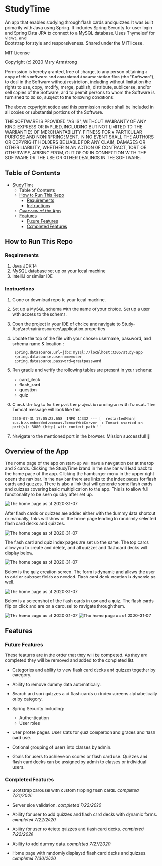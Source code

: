# StudyTime

An app that enables studying through flash cards and quizzes. It was built primarily with Java using Spring. It includes 
Spring Security for user login and Spring Data JPA to connect to a MySQL database. Uses Thymeleaf for views, and  
Bootstrap for style and responsiveness. Shared under the MIT licese.

MIT License

Copyright (c) 2020 Mary Armstrong

Permission is hereby granted, free of charge, to any person obtaining a copy
of this software and associated documentation files (the "Software"), to deal
in the Software without restriction, including without limitation the rights
to use, copy, modify, merge, publish, distribute, sublicense, and/or sell
copies of the Software, and to permit persons to whom the Software is
furnished to do so, subject to the following conditions:

The above copyright notice and this permission notice shall be included in all
copies or substantial portions of the Software.

THE SOFTWARE IS PROVIDED "AS IS", WITHOUT WARRANTY OF ANY KIND, EXPRESS OR
IMPLIED, INCLUDING BUT NOT LIMITED TO THE WARRANTIES OF MERCHANTABILITY,
FITNESS FOR A PARTICULAR PURPOSE AND NONINFRINGEMENT. IN NO EVENT SHALL THE
AUTHORS OR COPYRIGHT HOLDERS BE LIABLE FOR ANY CLAIM, DAMAGES OR OTHER
LIABILITY, WHETHER IN AN ACTION OF CONTRACT, TORT OR OTHERWISE, ARISING FROM,
OUT OF OR IN CONNECTION WITH THE SOFTWARE OR THE USE OR OTHER DEALINGS IN THE
SOFTWARE.

## Table of Contents
- [StudyTime](#studytime)
  * [Table of Contents](#table-of-contents)
  * [How to Run This Repo](#how-to-run-this-repo)
    + [Requirements](#requirements)
    + [Instructions](#instructions)
  * [Overview of the App](#overview-of-the-app)
  * [Features](#features)
    + [Future Features](#future-features)
    + [Completed Features](#completed-features)

## How to Run This Repo
### Requirements
1. Java JDK 14
2. MySQL database set up on your local machine
3. IntelliJ or similar IDE


### Instructions
1. Clone or download repo to your local machine.
2. Set up a MySQL schema with the name of your choice. Set up a user with access to the schema.
3. Open the project in your IDE of choice and navigate to Study-App\src\main\resources\application.properties
4. Update the top of the file with your chosen username, password, and schema name & location :
        
        spring.datasource.url=jdbc:mysql://localhost:3306/study-app
        spring.datasource.username=user
        spring.datasource.password=greatpassword

5. Run gradle and verify the following tables are present in your schema:
    * card_deck
    * flash_card
    * question
    * quiz
    
6. Check the log to for the port the project is running on with Tomcat. The Tomcat message will look like this:
   
    ```2020-07-31 17:05:23.658  INFO 11332 --- [  restartedMain] o.s.b.w.embedded.tomcat.TomcatWebServer  : Tomcat started on port(s): 8080 (http) with context path ''```

7. Navigate to the mentioned port in the browser. Mission successful! :rocket:



## Overview of the App

The home page of the app on start-up will have a navigation bar at the top and 2 cards. Clicking the StudyTime brand in 
 the nav bar will lead back to the home page of the app. Clicking the hamburger menu in the upper right opens the nav bar.
 In the nav bar there are links to the index pages for flash cards and quizzes. There is also a link that will generate
 some flash cards and quizzes covering basic multiplication to the app. This is to allow full functionality to be seen 
 quickly after set up.
 
![The home page as of 2020-31-07](src/screenshots/home-no-data-nav-20203107.PNG)

After flash cards or quizzes are added either with the dummy data shortcut or manually, links will show on the home page
 leading to randomly selected flash card decks and quizzes.

![The home page as of 2020-31-07](src/screenshots/home-with-data-20203107.PNG)

The flash card and quiz index pages are set up the same. The top cards allow you to create and delete, and all quizzes and
 flashcard decks will display below.
 
![The home page as of 2020-31-07](src/screenshots/flash-cards-with-data-20203107.PNG)

Below is the quiz creation screen. The form is dynamic and allows the user to add or subtract fields as needed. Flash card
 deck creation is dynamic as well.

![The home page as of 2020-31-07](src/screenshots/quiz-creation-20203107.PNG)

Below is a screenshot of the flash cards in use and a quiz. The flash cards flip on click and are on a carousel to 
navigate through them.

![The home page as of 2020-31-07](src/screenshots/flash-cards-in-use-20203107.PNG)
![The home page as of 2020-31-07](src/screenshots/quiz-in-use-20203107.PNG)



## Features
### Future Features

These features are in the order that they will be completed. As they are completed they will be removed and added to the
 completed list.

* Categories and ability to view flash card decks and quizzes together by category.

* Ability to remove dummy data automatically.

* Search and sort quizzes and flash cards on index screens alphabetically or by category.

* Spring Security including:
    * Authentication
    * User roles

* User profile pages. User stats for quiz completion and grades and flash card use. 

* Optional grouping of users into classes by admin. 

* Goals for users to achieve on scores or flash card use. Quizzes and flash card decks can be assigned by admin 
to classes or individual users.


### Completed Features

* Bootstrap carousel with custom flipping flash cards. _completed 7/21/2020_

* Server side validation. _completed 7/22/2020_

* Ability for user to add quizzes and flash card decks with dynamic forms. _completed 7/22/2020_

* Ability for user to delete quizzes and flash card decks. _completed 7/22/2020_

* Ability to add dummy data. _completed 7/27/2020_

* Home page with randomly displayed flash card decks and quizzes. _completed 7/30/2020_
